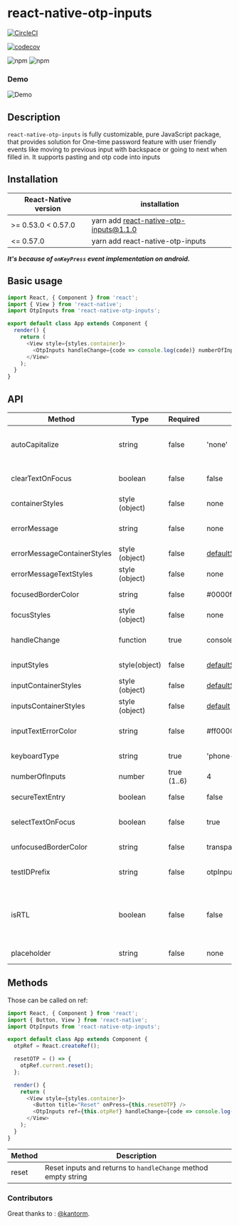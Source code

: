 # react-native-otp-inputs

[![CircleCI](https://circleci.com/gh/dsznajder/react-native-otp-inputs/tree/master.svg?style=svg)](https://circleci.com/gh/dsznajder/react-native-otp-inputs/tree/master)

[![codecov](https://codecov.io/gh/dsznajder/react-native-otp-inputs/branch/master/graph/badge.svg)](https://codecov.io/gh/dsznajder/react-native-otp-inputs)

![npm](https://img.shields.io/npm/dw/react-native-otp-inputs.svg)
![npm](https://img.shields.io/npm/v/react-native-otp-inputs.svg)

### Demo

![Demo](https://user-images.githubusercontent.com/17621507/36565065-a03b98b0-181f-11e8-9a54-09d978bec892.gif)

## Description

`react-native-otp-inputs` is fully customizable, pure JavaScript package, that provides solution for One-time password feature with user friendly events like moving to previous input with backspace or going to next when filled in. It supports pasting and otp code into inputs

## Installation

| React-Native version | installation                           |
| -------------------- | -------------------------------------- |
| >= 0.53.0 < 0.57.0   | yarn add react-native-otp-inputs@1.1.0 |
| <= 0.57.0            | yarn add react-native-otp-inputs       |

**_It's because of `onKeyPress` event implementation on android._**

## Basic usage

```js
import React, { Component } from 'react';
import { View } from 'react-native';
import OtpInputs from 'react-native-otp-inputs';

export default class App extends Component {
  render() {
    return (
      <View style={styles.container}>
        <OtpInputs handleChange={code => console.log(code)} numberOfInputs={6} />
      </View>
    );
  }
}
```

## API

| Method                      | Type           | Required    | Default                                                                                                    | Description                                                                                                         |
| --------------------------- | -------------- | ----------- | ---------------------------------------------------------------------------------------------------------- | ------------------------------------------------------------------------------------------------------------------- |
| autoCapitalize              | string         | false       | 'none'                                                                                                     | Defines input auto capitalization (only use with keyboardType)                                                      |
| clearTextOnFocus            | boolean        | false       | false                                                                                                      | Defines if input text should be cleared on focus                                                                    |
| containerStyles             | style (object) | false       | none                                                                                                       | Styles applied to whole container                                                                                   |
| errorMessage                | string         | false       | none                                                                                                       | Error message that is displayed above inputs                                                                        |
| errorMessageContainerStyles | style (object) | false       | [defaultStyles](https://github.com/dsznajder/react-native-otp-inputs/blob/master/lib/defaultStyles.ts#L28) | Styles applied to error message container                                                                           |
| errorMessageTextStyles      | style (object) | false       | none                                                                                                       | Styles applied to error message text                                                                                |
| focusedBorderColor          | string         | false       | #0000ff                                                                                                    | borderColor of input when focused                                                                                   |
| focusStyles                 | style (object) | false       | none                                                                                                       | Styles applied to the input when its focused                                                                        |
| handleChange                | function       | true        | console.log                                                                                                | Returns otp code which is typed in inputs                                                                           |
| inputStyles                 | style(object)  | false       | [defaultStyles](https://github.com/dsznajder/react-native-otp-inputs/blob/master/lib/defaultStyles.ts#L15) | Styles applied to single input                                                                                      |
| inputContainerStyles        | style (object) | false       | [defaultStyles](https://github.com/dsznajder/react-native-otp-inputs/blob/master/lib/defaultStyles.ts#L8)  | Styles applied to each input container                                                                              |
| inputsContainerStyles       | style (object) | false       | [default](./src/OtpInput.tsx#L)                                                                            | Styles applied to inputs container                                                                                  |
| inputTextErrorColor         | string         | false       | #ff0000                                                                                                    | Color of text inside input container when error is passed in                                                        |
| keyboardType                | string         | true        | 'phone-pad'                                                                                                | Keyboard type for inputs                                                                                            |
| numberOfInputs              | number         | true (1..6) | 4                                                                                                          | How many inputs should be rendered                                                                                  |
| secureTextEntry             | boolean        | false       | false                                                                                                      | Defines if input will hide text inside                                                                              |
| selectTextOnFocus           | boolean        | false       | true                                                                                                       | [iOS Only](./src/OtpInput.tsx#L90) Defines if input text should be selected on focus                                |
| unfocusedBorderColor        | string         | false       | transparent                                                                                                | borderColor of input when not focused                                                                               |
| testIDPrefix                | string         | false       | otpInput-\${inputIndex}                                                                                    | Prefix that will be applied as a testID for each input                                                              |
| isRTL                       | boolean        | false       | false                                                                                                      | Defines if the app is currently in RTL (preferably pass {I18nManager.isRTL}). Keeps the OTP boxes in LTR alignment. |
| placeholder                 | string         | false       | none                                                                                                       | Placeholder for the input boxes.                                                                                    |

## Methods

Those can be called on ref:

```js
import React, { Component } from 'react';
import { Button, View } from 'react-native';
import OtpInputs from 'react-native-otp-inputs';

export default class App extends Component {
  otpRef = React.createRef();

  resetOTP = () => {
    otpRef.current.reset();
  };

  render() {
    return (
      <View style={styles.container}>
        <Button title="Reset" onPress={this.resetOTP} />
        <OtpInputs ref={this.otpRef} handleChange={code => console.log(code)} numberOfInputs={6} />
      </View>
    );
  }
}
```

| Method | Description                                                    |
| ------ | -------------------------------------------------------------- |
| reset  | Reset inputs and returns to `handleChange` method empty string |

### Contributors

Great thanks to :
[@kantorm](https://github.com/kantorm).
